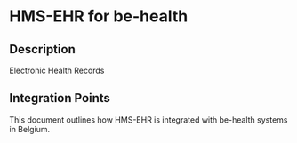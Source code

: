 # HMS-EHR for be-health

## Description

Electronic Health Records

## Integration Points

This document outlines how HMS-EHR is integrated with be-health systems in Belgium.
